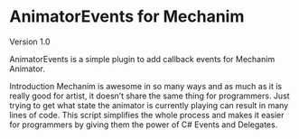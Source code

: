AnimatorEvents for Mechanim
===========================
Version 1.0

AnimatorEvents is a simple plugin to add callback events for Mechanim Animator.

Introduction
Mechanim is awesome in so many ways and as much as it is really good for artist, it doesn’t share the same thing for programmers. Just trying to get what state the animator is currently playing can result in many lines of code. This script simplifies the whole process and makes it easier for programmers by giving them the power of C# Events and Delegates.
